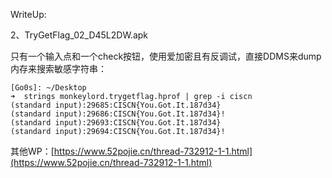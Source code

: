WriteUp:

2、TryGetFlag\_02\_D45L2DW.apk

只有一个输入点和一个check按钮，使用爱加密且有反调试，直接DDMS来dump内存来搜索敏感字符串：

```
[Go0s]: ~/Desktop 
➜  strings monkeylord.trygetflag.hprof | grep -i ciscn
(standard input):29685:CISCN{You.Got.It.187d34}
(standard input):29686:CISCN{You.Got.It.187d34}!
(standard input):29693:CISCN{You.Got.It.187d34}
(standard input):29694:CISCN{You.Got.It.187d34}!
```

其他WP：[https://www.52pojie.cn/thread-732912-1-1.html](https://www.52pojie.cn/thread-732912-1-1.html)
